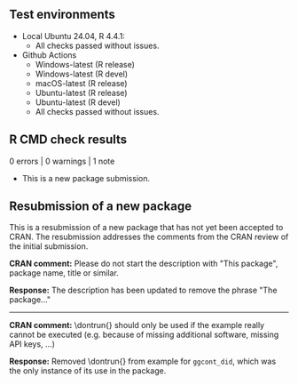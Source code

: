 ## Test environments

- Local Ubuntu 24.04, R 4.4.1:
    - All checks passed without issues.
- Github Actions
    - Windows-latest (R release)
    - Windows-latest (R devel)
    - macOS-latest (R release)
    - Ubuntu-latest (R release)
    - Ubuntu-latest (R devel)
    - All checks passed without issues.

## R CMD check results

0 errors | 0 warnings | 1 note

* This is a new package submission.

## Resubmission of a new package

This is a resubmission of a new package that has not yet been accepted to CRAN.
The resubmission addresses the comments from the CRAN review of the initial submission.

**CRAN comment:** Please do not start the description with "This package", package name,
title or similar.

**Response:** The description has been updated to remove the phrase "The package..."

---

**CRAN comment:** \dontrun{} should only be used if the example really cannot be executed
(e.g. because of missing additional software, missing API keys, ...)

**Response:** Removed \dontrun{} from example for `ggcont_did`, which was the only instance of its use in the package.